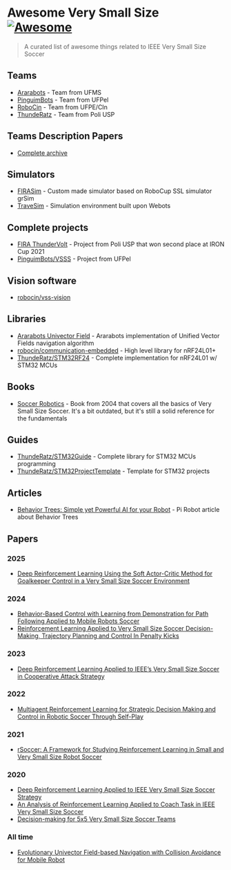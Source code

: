 # Awesome Very Small Size [![Awesome](https://cdn.rawgit.com/sindresorhus/awesome/d7305f38d29fed78fa85652e3a63e154dd8e8829/media/badge.svg)](https://github.com/sindresorhus/awesome)

> A curated list of awesome things related to IEEE Very Small Size Soccer

## Teams

- [Ararabots](https://github.com/Ararabots-UFMS) - Team from UFMS
- [PinguimBots](https://github.com/PinguimBots) - Team from UFPel
- [RoboCin](https://github.com/robocin) - Team from UFPE/CIn
- [ThundeRatz](https://github.com/ThundeRatz/) - Team from Poli USP

## Teams Description Papers

- [Complete archive](https://github.com/futebol-mini/papers)

## Simulators

- [FIRASim](https://github.com/futebol-mini/FIRASim) - Custom made simulator based on RoboCup SSL simulator grSim
- [TraveSim](https://github.com/futebol-mini/travesim) - Simulation environment built upon Webots

## Complete projects

- [FIRA ThunderVolt](https://github.com/ThundeRatz/fira_thundervolt) - Project from Poli USP that won second place at IRON Cup 2021
- [PinguimBots/VSSS](https://github.com/PinguimBots/VSSS) - Project from UFPel

## Vision software

- [robocin/vss-vision](https://github.com/robocin/vss-vision)

## Libraries

- [Ararabots Univector Field](https://github.com/juancclcarvalho/univector-field) - Ararabots implementation of Unified Vector Fields navigation algorithm
- [robocin/communication-embedded](https://github.com/robocin/communication-embedded) - High level library for nRF24L01+
- [ThundeRatz/STM32RF24](https://github.com/ThundeRatz/STM32RF24) - Complete implementation for nRF24L01 w/ STM32 MCUs

## Books

- [Soccer Robotics](https://link.springer.com/book/10.1007/b95999) - Book from 2004 that covers all the basics of Very Small Size Soccer. It's a bit outdated, but it's still a solid reference for the fundamentals

## Guides

- [ThundeRatz/STM32Guide](https://github.com/ThundeRatz/STM32Guide) - Complete library for STM32 MCUs programming
- [ThundeRatz/STM32ProjectTemplate](https://github.com/ThundeRatz/STM32ProjectTemplate/) - Template for STM32 projects

## Articles

- [Behavior Trees: Simple yet Powerful AI for your Robot](https://pirobot.org/blog/0030/) - Pi Robot article about Behavior Trees

## Papers

### 2025

- [Deep Reinforcement Learning Using the Soft Actor-Critic Method for Goalkeeper Control in a Very Small Size Soccer Environment](https://ieeexplore.ieee.org/document/11066145)

### 2024

- [Behavior-Based Control with Learning from Demonstration for Path Following Applied to Mobile Robots Soccer](https://ieeexplore.ieee.org/document/10786392)
- [Reinforcement Learning Applied to Very Small Size Soccer Decision-Making, Trajectory Planning and Control In Penalty Kicks](https://ieeexplore.ieee.org/document/10837743)

### 2023 

- [Deep Reinforcement Learning Applied to IEEE’s Very Small Size Soccer in Cooperative Attack Strategy](https://ieeexplore.ieee.org/document/10332923)

### 2022

- [Multiagent Reinforcement Learning for Strategic Decision Making and Control in Robotic Soccer Through Self-Play](https://ieeexplore.ieee.org/document/9817118)

### 2021

- [rSoccer: A Framework for Studying Reinforcement Learning in Small and Very Small Size Robot Soccer](https://arxiv.org/abs/2106.12895)

### 2020

- [Deep Reinforcement Learning Applied to IEEE Very Small Size Soccer Strategy](https://ieeexplore.ieee.org/document/9306954)
- [An Analysis of Reinforcement Learning Applied to Coach Task in IEEE Very Small Size Soccer](https://ieeexplore.ieee.org/document/9307069)
- [Decision-making for 5x5 Very Small Size Soccer Teams](https://ieeexplore.ieee.org/document/9307041)

### All time

- [Evolutionary Univector Field-based Navigation with Collision Avoidance for Mobile Robot](https://www.semanticscholar.org/paper/Evolutionary-Univector-Field-based-Navigation-with-Lim-Choi/2a9c19f306bc82a8ac22ee285f3a213e27c1e968?p2df)
